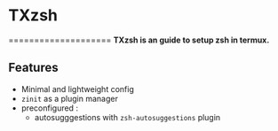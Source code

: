 # TXzsh #
====================
**TXzsh is an guide to setup zsh in termux.**
## Features ##
- Minimal and lightweight config
- `zinit` as a plugin manager
- preconfigured :
    - autosugggestions with `zsh-autosuggestions` plugin
